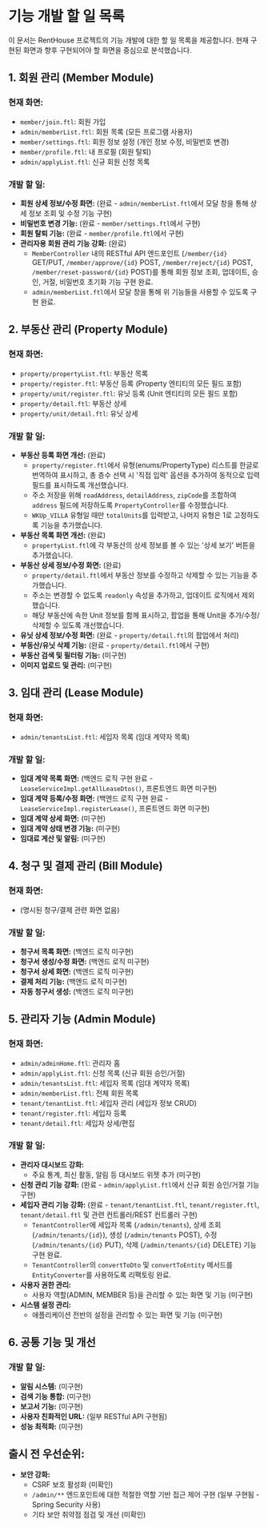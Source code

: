 # 기능 개발 할 일 목록

이 문서는 RentHouse 프로젝트의 기능 개발에 대한 할 일 목록을 제공합니다. 현재 구현된 화면과 향후 구현되어야 할 화면을 중심으로 분석했습니다.

## 1. 회원 관리 (Member Module)

### 현재 화면:
- `member/join.ftl`: 회원 가입
- `admin/memberList.ftl`: 회원 목록 (모든 프로그램 사용자)
- `member/settings.ftl`: 회원 정보 설정 (개인 정보 수정, 비밀번호 변경)
- `member/profile.ftl`: 내 프로필 (회원 탈퇴)
- `admin/applyList.ftl`: 신규 회원 신청 목록

### 개발 할 일:
- **회원 상세 정보/수정 화면:** (완료 - `admin/memberList.ftl`에서 모달 창을 통해 상세 정보 조회 및 수정 기능 구현)
- **비밀번호 변경 기능:** (완료 - `member/settings.ftl`에서 구현)
- **회원 탈퇴 기능:** (완료 - `member/profile.ftl`에서 구현)
- **관리자용 회원 관리 기능 강화:** (완료)
    - `MemberController` 내의 RESTful API 엔드포인트 (`/member/{id}` GET/PUT, `/member/approve/{id}` POST, `/member/reject/{id}` POST, `/member/reset-password/{id}` POST)를 통해 회원 정보 조회, 업데이트, 승인, 거절, 비밀번호 초기화 기능 구현 완료.
    - `admin/memberList.ftl`에서 모달 창을 통해 위 기능들을 사용할 수 있도록 구현 완료.

## 2. 부동산 관리 (Property Module)

### 현재 화면:
- `property/propertyList.ftl`: 부동산 목록
- `property/register.ftl`: 부동산 등록 (Property 엔티티의 모든 필드 포함)
- `property/unit/register.ftl`: 유닛 등록 (Unit 엔티티의 모든 필드 포함)
- `property/detail.ftl`: 부동산 상세
- `property/unit/detail.ftl`: 유닛 상세

### 개발 할 일:
- **부동산 등록 화면 개선:** (완료)
    - `property/register.ftl`에서 유형(enums/PropertyType) 리스트를 한글로 번역하여 표시하고, 총 층수 선택 시 '직접 입력' 옵션을 추가하여 동적으로 입력 필드를 표시하도록 개선했습니다.
    - 주소 저장을 위해 `roadAddress`, `detailAddress`, `zipCode`를 조합하여 `address` 필드에 저장하도록 `PropertyController`를 수정했습니다.
    - `WKUp_VILLA` 유형일 때만 `totalUnits`를 입력받고, 나머지 유형은 1로 고정하도록 기능을 추가했습니다.
- **부동산 목록 화면 개선:** (완료)
    - `propertyList.ftl`에 각 부동산의 상세 정보를 볼 수 있는 '상세 보기' 버튼을 추가했습니다.
- **부동산 상세 정보/수정 화면:** (완료)
    - `property/detail.ftl`에서 부동산 정보를 수정하고 삭제할 수 있는 기능을 추가했습니다.
    - 주소는 변경할 수 없도록 `readonly` 속성을 추가하고, 업데이트 로직에서 제외했습니다.
    - 해당 부동산에 속한 Unit 정보를 함께 표시하고, 팝업을 통해 Unit을 추가/수정/삭제할 수 있도록 개선했습니다.
- **유닛 상세 정보/수정 화면:** (완료 - `property/detail.ftl`의 팝업에서 처리)
- **부동산/유닛 삭제 기능:** (완료 - `property/detail.ftl`에서 구현)
- **부동산 검색 및 필터링 기능:** (미구현)
- **이미지 업로드 및 관리:** (미구현)

## 3. 임대 관리 (Lease Module)

### 현재 화면:
- `admin/tenantsList.ftl`: 세입자 목록 (임대 계약자 목록)

### 개발 할 일:
- **임대 계약 목록 화면:** (백엔드 로직 구현 완료 - `LeaseServiceImpl.getAllLeaseDtos()`, 프론트엔드 화면 미구현)
- **임대 계약 등록/수정 화면:** (백엔드 로직 구현 완료 - `LeaseServiceImpl.registerLease()`, 프론트엔드 화면 미구현)
- **임대 계약 상세 화면:** (미구현)
- **임대 계약 상태 변경 기능:** (미구현)
- **임대료 계산 및 알림:** (미구현)

## 4. 청구 및 결제 관리 (Bill Module)

### 현재 화면:
- (명시된 청구/결제 관련 화면 없음)

### 개발 할 일:
- **청구서 목록 화면:** (백엔드 로직 미구현)
- **청구서 생성/수정 화면:** (백엔드 로직 미구현)
- **청구서 상세 화면:** (백엔드 로직 미구현)
- **결제 처리 기능:** (백엔드 로직 미구현)
- **자동 청구서 생성:** (백엔드 로직 미구현)

## 5. 관리자 기능 (Admin Module)

### 현재 화면:
- `admin/adminHome.ftl`: 관리자 홈
- `admin/applyList.ftl`: 신청 목록 (신규 회원 승인/거절)
- `admin/tenantsList.ftl`: 세입자 목록 (임대 계약자 목록)
- `admin/memberList.ftl`: 전체 회원 목록
- `tenant/tenantList.ftl`: 세입자 관리 (세입자 정보 CRUD)
- `tenant/register.ftl`: 세입자 등록
- `tenant/detail.ftl`: 세입자 상세/편집

### 개발 할 일:
- **관리자 대시보드 강화:**
  - 주요 통계, 최신 활동, 알림 등 대시보드 위젯 추가 (미구현)
- **신청 관리 기능 강화:** (완료 - `admin/applyList.ftl`에서 신규 회원 승인/거절 기능 구현)
- **세입자 관리 기능 강화:** (완료 - `tenant/tenantList.ftl`, `tenant/register.ftl`, `tenant/detail.ftl` 및 관련 컨트롤러/REST 컨트롤러 구현)
  - `TenantController`에 세입자 목록 (`/admin/tenants`), 상세 조회 (`/admin/tenants/{id}`), 생성 (`/admin/tenants` POST), 수정 (`/admin/tenants/{id}` PUT), 삭제 (`/admin/tenants/{id}` DELETE) 기능 구현 완료.
  - `TenantController`의 `convertToDto` 및 `convertToEntity` 메서드를 `EntityConverter`를 사용하도록 리팩토링 완료.
- **사용자 권한 관리:**
  - 사용자 역할(ADMIN, MEMBER 등)을 관리할 수 있는 화면 및 기능 (미구현)
- **시스템 설정 관리:**
  - 애플리케이션 전반의 설정을 관리할 수 있는 화면 및 기능 (미구현)

## 6. 공통 기능 및 개선

### 개발 할 일:
- **알림 시스템:** (미구현)
- **검색 기능 통합:** (미구현)
- **보고서 기능:** (미구현)
- **사용자 친화적인 URL:** (일부 RESTful API 구현됨)
- **성능 최적화:** (미구현)

## 출시 전 우선순위:
- **보안 강화:**
    - CSRF 보호 활성화 (미확인)
    - `/admin/**` 엔드포인트에 대한 적절한 역할 기반 접근 제어 구현 (일부 구현됨 - Spring Security 사용)
    - 기타 보안 취약점 점검 및 개선 (미확인)
